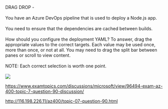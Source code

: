DRAG DROP -<br/><br/>You have an Azure DevOps pipeline that is used to deploy a Node.js app.<br/><br/>You need to ensure that the dependencies are cached between builds.<br/><br/>How should you configure the deployment YAML? To answer, drag the appropriate values to the correct targets. Each value may be used once, more than once, or not at all. You may need to drag the split bar between panes or scroll to view content.<br/><br/>NOTE: Each correct selection is worth one point.<br/><br/><img src="https://img.examtopics.com/az-400/image33.png"/><p><a href="https://www.examtopics.com/discussions/microsoft/view/96494-exam-az-400-topic-7-question-90-discussion/">https://www.examtopics.com/discussions/microsoft/view/96494-exam-az-400-topic-7-question-90-discussion/</a></p><p><a href="http://116.198.226.11/az400/topic-07-question-90.html">http://116.198.226.11/az400/topic-07-question-90.html</a></p><script src="https://giscus.app/client.js"                    data-repo="azsamples/az204"                    data-repo-id="R_kgDOMRXzDQ"                    data-category="General"                    data-category-id="DIC_kwDOMRXzDc4Cgi27"                    data-mapping="pathname"                    data-strict="0"                    data-reactions-enabled="0"                    data-emit-metadata="0"                    data-input-position="bottom"                    data-theme="preferred_color_scheme"                    data-lang="en"                    crossorigin="anonymous"                    async>                    </script>